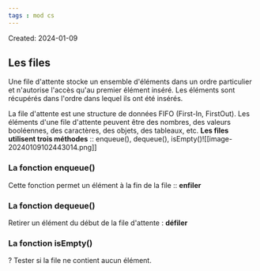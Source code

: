 ```yaml
---
tags : mod cs
---
```

Created: 2024-01-09

## Les files
Une file d'attente stocke un ensemble d'éléments dans un ordre particulier et n'autorise l'accès qu'au premier élément inséré. Les éléments sont récupérés dans l'ordre dans lequel ils ont été insérés.

La file d'attente est une structure de données FIFO (First-In, FirstOut). Les éléments d'une file d'attente peuvent être des nombres, des valeurs booléennes, des caractères, des objets, des tableaux, etc. 
**Les files utilisent trois méthodes** :: enqueue(), dequeue(), isEmpty()![[image-20240109102443014.png]]

### La fonction enqueue() 
Cette fonction permet un élément à la fin de la file :: **enfiler**

### La fonction dequeue() 
Retirer un élément du début de la file d'attente : **défiler**

### La fonction isEmpty() 
?
Tester si la file ne contient aucun élément.